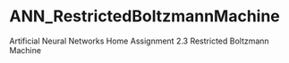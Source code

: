 # ANN_RestrictedBoltzmannMachine
Artificial Neural Networks Home Assignment 2.3 Restricted Boltzmann Machine
